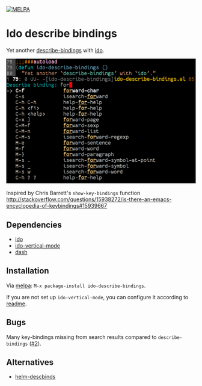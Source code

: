 [![MELPA](http://melpa.org/packages/ido-describe-bindings-badge.svg)](http://melpa.org/#/ido-describe-bindings)

# Ido describe bindings

Yet another [describe-bindings][] with [ido][].

[describe-bindings]: http://www.gnu.org/software/emacs/manual/html_node/elisp/Help-Functions.html#index-Helper_002ddescribe_002dbindings
[ido]: http://emacswiki.org/emacs/InteractivelyDoThings

![ido-describe-bindings](https://raw.githubusercontent.com/danil/ido-describe-bindings/master/ido-describe-bindings.png)

Inspired by Chris Barrett's `show-key-bindings` function
<http://stackoverflow.com/questions/15938272/is-there-an-emacs-encyclopedia-of-keybindings#15939667>

## Dependencies

* [ido][]
* [ido-vertical-mode][]
* [dash][]

[ido-vertical-mode]: https://github.com/creichert/ido-vertical-mode.el
[dash]: https://github.com/magnars/dash.el

## Installation

Via [melpa][]: `M-x package-install ido-describe-bindings`.

[melpa]: http://melpa.org/#/ido-describe-bindings

If you are not set up `ido-vertical-mode`, you can configure it
according to [readme][ido-vertical-mode-readme].

[ido-vertical-mode-readme]: https://github.com/creichert/ido-vertical-mode.el#turn-it-on

## Bugs

Many key-bindings missing from search results compared to
`describe-bindings` ([#2][]).

[#2]: https://github.com/danil/ido-describe-bindings/issues/2

## Alternatives

* [helm-descbinds][]

[helm-descbinds]: https://github.com/emacs-helm/helm-descbinds

